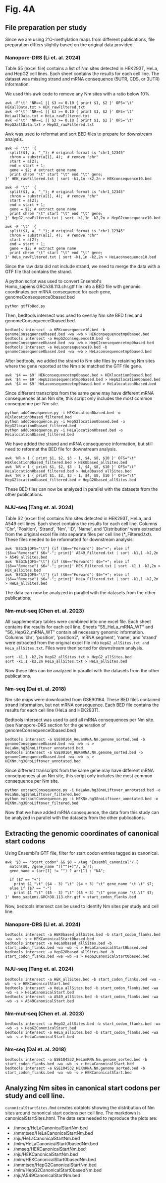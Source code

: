 # Fig. 4A

## File preparation per study
Since we are using 2'O-methylation maps from different publications, file preparation differs slightly based on the original data provided.
### Nanopore-DRS (Li et. al. 2024)
Table S5 (excel file) contains a list of Nm sites detected in HEK293T, HeLa, and HepG2 cell lines. Each sheet contains the results for each cell line. The dataset was missing strand and mRNA consequence (5UTR, CDS, or 3UTR) information. 

We used this awk code to remove any Nm sites with a ratio below 10%. 
```
awk -F'\t' 'NR==1 || $3 >= 0.10 { print $1, $2 }' OFS='\t' HEKallData.txt > HEK_rawFiltered.txt
awk -F'\t' 'NR==1 || $3 >= 0.10 { print $1, $2 }' OFS='\t' HeLaallData.txt > HeLa_rawFiltered.txt
awk -F'\t' 'NR==1 || $3 >= 0.10 { print $1, $2 }' OFS='\t' HepG2allData.txt > HepG2_rawFiltered.txt
```
Awk was used to reformat and sort BED files to prepare for downstream analysis.
```
awk -F '\t' '{
  split($1, a, "_"); # original format is "chr1_12345"
  chrom = substr(a[1], 4);  # remove "chr"
  start = a[2];
  end = start + 1;
  gene = $2; # extract gene name
  print chrom "\t" start "\t" end "\t" gene;
}' HEK_rawFiltered.txt | sort -k1,1n -k2,2n > HEKconsequence10.bed

awk -F '\t' '{
  split($1, a, "_"); # original format is "chr1_12345"
  chrom = substr(a[1], 4);  # remove "chr"
  start = a[2];
  end = start + 1;
  gene = $2; # extract gene name
  print chrom "\t" start "\t" end "\t" gene;
}' HepG2_rawFiltered.txt | sort -k1,1n -k2,2n > HepG2consequence10.bed

awk -F '\t' '{
  split($1, a, "_"); # original format is "chr1_12345"
  chrom = substr(a[1], 4);  # remove "chr"
  start = a[2];
  end = start + 1;
  gene = $2; # extract gene name
  print chrom "\t" start "\t" end "\t" gene;
}' HeLa_rawFiltered.txt | sort -k1,1n -k2,2n > HeLaconsequence10.bed
```
Since the raw data did not include strand, we need to merge the data with a GTF file that contains the strand.

A python script was used to convert Ensembl's Homo_sapiens.GRCh38.113.chr.gtf file into a BED file with genomic coordinates per mRNA consequence for each gene, genomeConsequence0based.bed
```
python gtfToBed.py
```
Then, bedtools intersect was used to overlay Nm site BED files and genomeConsequence0based.bed.
```
bedtools intersect -a HEKconsequence10.bed -b genomeConsequence0based.bed -wa -wb > HEKconsequencetmp0based.bed
bedtools intersect -a HepG2consequence10.bed -b genomeConsequence0based.bed -wa -wb > HepG2consequencetmp0based.bed
bedtools intersect -a HeLaconsequence10.bed -b genomeConsequence0based.bed -wa -wb > HeLaconsequencetmp0based.bed
```
After bedtools, we added the strand to Nm site files by retaining Nm sites where the gene reported at the Nm site matched the GTF file gene. 
```
awk '$4 == $9' HEKconsequencetmp0based.bed > HEKlocation0based.bed
awk '$4 == $9' HepG2consequencetmp0based.bed > HepG2location0based.bed
awk '$4 == $9' HeLaconsequencetmp0based.bed > HeLalocation0based.bed
```
Since different transcripts from the same gene may have different mRNA consequences at an Nm site, this script only includes the most common consequence per Nm site. 
```
python addConsequence.py -i HEKlocation0based.bed -o HEKlocation0based_filtered.bed
python addConsequence.py -i HepG2location0based.bed -o HepG2location0based_filtered.bed
python addConsequence.py -i HeLalocation0based.bed -o HeLalocation0based_filtered.bed
```
We have added the strand and mRNA consequence information, but still need to reformat the BED file for downstream analysis.
```
awk 'NR > 1 { print $1, $2, $3 - 1, $4, $8, $10 }' OFS="\t" HEKlocation0based_filtered.bed > HEK0based_allSites.bed
awk 'NR > 1 { print $1, $2, $3 - 1, $4, $8, $10 }' OFS="\t" HeLalocation0based_filtered.bed > HeLa0based_allSites.bed
awk 'NR > 1 { print $1, $2, $3 - 1, $4, $8, $10 }' OFS="\t" HepG2location0based_filtered.bed > HepG20based_allSites.bed
```
These BED files can now be analyzed in parallel with the datasets from the other publications.

### NJU-seq (Tang et. al. 2024)
Table S2 (excel file) contains Nm sites detected in HEK293T, HeLa, and A549 cell lines. Each sheet contains the results for each cell line. Columns 'Chr', 'Position', 'Strand', 'Nm', 'ID', 'Name', and 'Distribution' were extracted from the original excel file into separate files per cell line (*_Filtered.txt). These files needed to be reformatted for downstream analysis.
```
awk 'BEGIN{OFS="\t"} {if ($6=="Forward") $6="+"; else if ($6=="Reverse") $6="-"; print}' A549_Filtered.txt | sort -k1,1 -k2,2n > A549_allSites.bed
awk 'BEGIN{OFS="\t"} {if ($6=="Forward") $6="+"; else if ($6=="Reverse") $6="-"; print}' HEK_Filtered.txt | sort -k1,1 -k2,2n > HEK_allSites.bed
awk 'BEGIN{OFS="\t"} {if ($6=="Forward") $6="+"; else if ($6=="Reverse") $6="-"; print}' HeLa_Filtered.txt | sort -k1,1 -k2,2n > HeLa_allSites.bed
```
The data can now be analyzed in parallel with the datasets from the other publications.

### Nm-mut-seq (Chen et. al. 2023)
All supplementary tables were combined into one excel file. Each sheet contains the results for each cell line. Sheets "S5_HeLa_mRNA_WT" and "S6_HepG2_mRNA_WT" contain all necessary genomic information. Columns 'chr', 'position', 'position2', 'mRNA segment', 'name', and 'strand' were extracted from the original excel file into ```HepG2_allSites.txt and HeLa_allSites.txt```. Files were then sorted for downstream analysis.
```
sort -k1,1 -k2,2n HepG2_allSites.txt > HepG2_allSites.bed
sort -k1,1 -k2,2n HeLa_allSites.txt > HeLa_allSites.bed
```
Now these files can be analyzed in parallel with the datasets from the other publications.

### Nm-seq (Dai et. al. 2018)
Nm site maps were downloaded from GSE90164. These BED files contained strand information, but not mRNA consequence. Each BED file contains the results for each cell line (HeLa and HEK293T). 

Bedtools intersect was used to add all mRNA consequences per Nm site. (see Nanopore-DRS section for the generation of genomeConsequence0based.bed)
```
bedtools intersect -a GSE90164_HeLamRNA.Nm.genome_sorted.bed -b genomeConsequence0based.bed -wa -wb -s > HeLaNm.hg38noLiftover_annotated.bed
bedtools intersect -a GSE90164_HEKmRNA.Nm.genome_sorted.bed -b genomeConsequence0based.bed -wa -wb -s > HEKNm.hg38noLiftover_annotated.bed
```
Since different transcripts from the same gene may have different mRNA consequences at an Nm site, this script only includes the most common consequence per Nm site. 
```
python extractConsequence.py -i HeLaNm.hg38noLiftover_annotated.bed -o HeLaNm.hg38noLiftover_filtered.bed
python extractConsequence.py -i HEKNm.hg38noLiftover_annotated.bed -o HEKNm.hg38noLiftover_filtered.bed
```
Now that we have added mRNA consequence, the data from this study can be analyzed in parallel with the datasets from the other publications.

## Extracting the genomic coordinates of canonical start codons
Using Ensembl's GTF file, filter for start codon entries tagged as canonical. 
```
awk '$3 == "start_codon" && $0 ~ /tag "Ensembl_canonical"/ {
  match($0, /gene_name "([^"]+)"/, arr);
  gene_name = (arr[1] != "") ? arr[1] : "NA";

  if ($7 == "+")
    print $1 "\t" ($4 - 3) "\t" ($4 + 3) "\t" gene_name "\t.\t" $7;
  else if ($7 == "-")
    print $1 "\t" ($5 - 3) "\t" ($5 + 3) "\t" gene_name "\t.\t" $7;
}' Homo_sapiens.GRCh38.113.chr.gtf > start_codon_flanks.bed
```
Now, bedtools intersect can be used to identify Nm sites per study and cell line.

### Nanopore-DRS (Li et. al. 2024)
```
bedtools intersect -a HEK0based_allSites.bed -b start_codon_flanks.bed -wa -wb -s > HEKCanonicalStart0based.bed
bedtools intersect -a HeLa0based_allSites.bed -b start_codon_flanks.bed -wa -wb -s > HeLaCanonicalStart0based.bed
bedtools intersect -a HepG20based_allSites.bed -b start_codon_flanks.bed -wa -wb -s > HepG2CanonicalStart0based.bed
```
### NJU-seq (Tang et. al. 2024)
```
bedtools intersect -a HEK_allSites.bed -b start_codon_flanks.bed -wa -wb -s > HEKCanonicalStart.bed
bedtools intersect -a HeLa_allSites.bed -b start_codon_flanks.bed -wa -wb -s > HeLaCanonicalStart.bed
bedtools intersect -a A549_allSites.bed -b start_codon_flanks.bed -wa -wb -s > A549CanonicalStart.bed

```
### Nm-mut-seq (Chen et. al. 2023)
```
bedtools intersect -a HepG2_allSites.bed -b start_codon_flanks.bed -wa -wb -s > HepG2CanonicalStart.bed
bedtools intersect -a HeLa_allSites.bed -b start_codon_flanks.bed -wa -wb -s > HeLaCanonicalStart.bed
```
### Nm-seq (Dai et. al. 2018)
```
bedtools intersect -a GSE104532_HeLamRNA.Nm.genome_sorted.bed -b start_codon_flanks.bed -wa -wb -s > HeLaCanonicalStart.bed
bedtools intersect -a GSE104532_HEKmRNA.Nm.genome_sorted.bed -b start_codon_flanks.bed -wa -wb -s > HEKCanonicalStart.bed
```
## Analyzing Nm sites in canonical start codons per study and cell line. 
```canonicalStartSites.Rmd``` creates dotplots showing the distribution of Nm sites around canonical start codons per cell line. The markdown is canonicalStartSites.html.
The data sets needed to reproduce the plots are:
* ./nmseq/HeLaCanonicalStartNm.bed
* ./nmmtseq/HeLaCanonicalStartNm.bed
* ./nju/HeLaCanonicalStartNm.bed
* ./mlm/HeLaCanonicalStart0basedNm.bed
* ./nmseq/HEKCanonicalStartNm.bed
* ./nju/HEKCanonicalStartNm.bed
* ./mlm/HEKCanonicalStart0basedNm.bed
* ./nmmtseq/HepG2CanonicalStartNm.bed
* ./mlm/HepG2CanonicalStart0basedNm.bed
* ./nju/A549CanonicalStartNm.bed